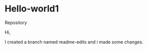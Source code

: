 # Hello-world1
 Repository



Hi,


   I created a branch named readme-edits and i made some changes.
   
   
   
   
